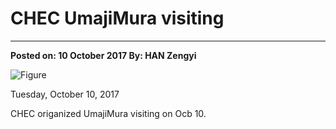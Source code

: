 ﻿# CHEC UmajiMura visiting---**Posted on: 10 October 2017 By: HAN Zengyi**![Figure](https://farm5.staticflickr.com/4527/24507578408_70e9dbc3fa_c.jpg)Tuesday, October 10, 2017CHEC origanized UmajiMura visiting on Ocb 10.